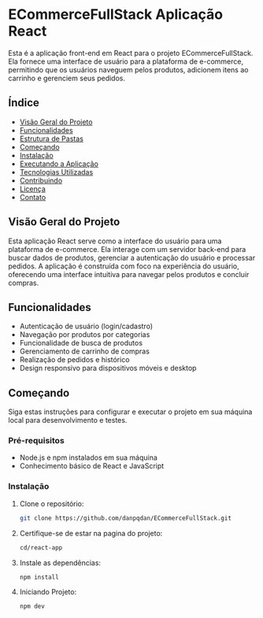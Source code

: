 # ECommerceFullStack Aplicação React

Esta é a aplicação front-end em React para o projeto ECommerceFullStack. Ela fornece uma interface de usuário para a plataforma de e-commerce, permitindo que os usuários naveguem pelos produtos, adicionem itens ao carrinho e gerenciem seus pedidos.

## Índice

- [Visão Geral do Projeto](#visão-geral-do-projeto)
- [Funcionalidades](#funcionalidades)
- [Estrutura de Pastas](#estrutura-de-pastas)
- [Começando](#começando)
- [Instalação](#instalação)
- [Executando a Aplicação](#executando-a-aplicação)
- [Tecnologias Utilizadas](#tecnologias-utilizadas)
- [Contribuindo](#contribuindo)
- [Licença](#licença)
- [Contato](#contato)

## Visão Geral do Projeto

Esta aplicação React serve como a interface do usuário para uma plataforma de e-commerce. Ela interage com um servidor back-end para buscar dados de produtos, gerenciar a autenticação do usuário e processar pedidos. A aplicação é construída com foco na experiência do usuário, oferecendo uma interface intuitiva para navegar pelos produtos e concluir compras.

## Funcionalidades

- Autenticação de usuário (login/cadastro)
- Navegação por produtos por categorias
- Funcionalidade de busca de produtos
- Gerenciamento de carrinho de compras
- Realização de pedidos e histórico
- Design responsivo para dispositivos móveis e desktop



## Começando

Siga estas instruções para configurar e executar o projeto em sua máquina local para desenvolvimento e testes.

### Pré-requisitos

- Node.js e npm instalados em sua máquina
- Conhecimento básico de React e JavaScript

### Instalação

1. Clone o repositório:

   ```bash
   git clone https://github.com/danpqdan/ECommerceFullStack.git

   ```

2. Certifique-se de estar na pagina do projeto:

   ```bash
   cd/react-app
   ```

4. Instale as dependências:

   ```bash
   npm install

   ```

5. Iniciando Projeto:

   ```bash
   npm dev
   ```

